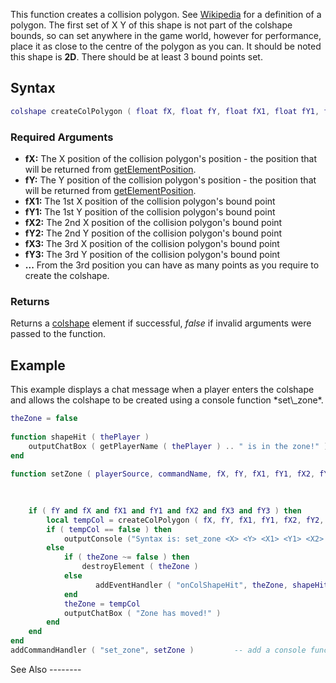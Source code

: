 This function creates a collision polygon. See [Wikipedia](http://en.wikipedia.org/wiki/Polygon) for a definition of a polygon. The first set of X Y of this shape is not part of the colshape bounds, so can set anywhere in the game world, however for performance, place it as close to the centre of the polygon as you can. It should be noted this shape is **2D**. There should be at least 3 bound points set.

Syntax
------

``` lua
colshape createColPolygon ( float fX, float fY, float fX1, float fY1, float fX2, float fY2, float fX3, float fY3, ... )
```

### Required Arguments

-   **fX:** The X position of the collision polygon's position - the position that will be returned from [getElementPosition](/docs/getelementposition.md "wikilink").
-   **fY:** The Y position of the collision polygon's position - the position that will be returned from [getElementPosition](/docs/getelementposition.md "wikilink").
-   **fX1:** The 1st X position of the collision polygon's bound point
-   **fY1:** The 1st Y position of the collision polygon's bound point
-   **fX2:** The 2nd X position of the collision polygon's bound point
-   **fY2:** The 2nd Y position of the collision polygon's bound point
-   **fX3:** The 3rd X position of the collision polygon's bound point
-   **fY3:** The 3rd Y position of the collision polygon's bound point
-   **...** From the 3rd position you can have as many points as you require to create the colshape.

### Returns

Returns a [colshape](/docs/colshape.md "wikilink") element if successful, *false* if invalid arguments were passed to the function.

Example
-------

<section name="Server" class="server" show="true">
This example displays a chat message when a player enters the colshape and allows the colshape to be created using a console function *set\_zone*.

``` lua
theZone = false
 
function shapeHit ( thePlayer ) 
    outputChatBox ( getPlayerName ( thePlayer ) .. " is in the zone!" )                -- display a message in everyone's chat box
end
 
function setZone ( playerSource, commandName, fX, fY, fX1, fY1, fX2, fY2, fX3, fY3 )   --Remember that after the 3rd position you 
                                                                                       --can have as many points as you require to 
                                                                                       --create the colshape.

    if ( fY and fX and fX1 and fY1 and fX2 and fX3 and fY3 ) then                      -- check we've got the 8 args we need
        local tempCol = createColPolygon ( fX, fY, fX1, fY1, fX2, fY2, fX3, fY3 )      -- create a col
        if ( tempCol == false ) then                                                   -- did the col get created successfully?
            outputConsole ("Syntax is: set_zone <X> <Y> <X1> <Y1> <X2> <Y2> <X3> <Y3>")-- inform the user what the valid syntax is
        else
            if ( theZone ~= false ) then                                               -- did we already have a zone?
                destroyElement ( theZone )                                             -- if so, destroy it
            else
                   addEventHandler ( "onColShapeHit", theZone, shapeHit )              -- add a handler for the onColShapeHit event
            end
            theZone = tempCol                                                          -- and store the new zone we've made
            outputChatBox ( "Zone has moved!" )                                        -- and tell everyone
        end
    end
end
addCommandHandler ( "set_zone", setZone )         -- add a console function called set_zone that will trigger the function setZone
```

</section>
See Also
--------
